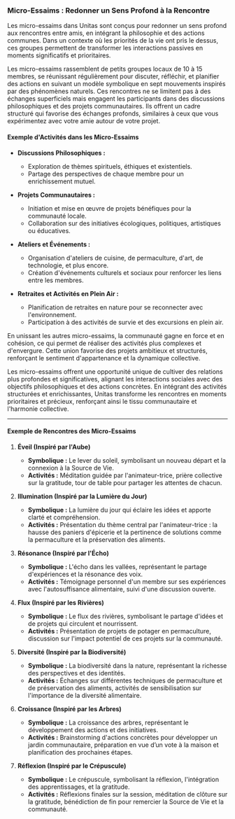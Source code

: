### Micro-Essaims : Redonner un Sens Profond à la Rencontre

Les micro-essaims dans Unitas sont conçus pour redonner un sens profond aux rencontres entre amis, en intégrant la philosophie et des actions communes. Dans un contexte où les priorités de la vie ont pris le dessus, ces groupes permettent de transformer les interactions passives en moments significatifs et prioritaires.

Les micro-essaims rassemblent de petits groupes locaux de 10 à 15 membres, se réunissant régulièrement pour discuter, réfléchir, et planifier des actions en suivant un modèle symbolique en sept mouvements inspirés par des phénomènes naturels. Ces rencontres ne se limitent pas à des échanges superficiels mais engagent les participants dans des discussions philosophiques et des projets communautaires. Ils offrent un cadre structuré qui favorise des échanges profonds, similaires à ceux que vous expérimentez avec votre amie autour de votre projet.

#### Exemple d'Activités dans les Micro-Essaims

- **Discussions Philosophiques :**
  - Exploration de thèmes spirituels, éthiques et existentiels.
  - Partage des perspectives de chaque membre pour un enrichissement mutuel.

- **Projets Communautaires :**
  - Initiation et mise en œuvre de projets bénéfiques pour la communauté locale.
  - Collaboration sur des initiatives écologiques, politiques, artistiques ou éducatives.

- **Ateliers et Événements :**
  - Organisation d'ateliers de cuisine, de permaculture, d'art, de technologie, et plus encore.
  - Création d'événements culturels et sociaux pour renforcer les liens entre les membres.

- **Retraites et Activités en Plein Air :**
  - Planification de retraites en nature pour se reconnecter avec l'environnement.
  - Participation à des activités de survie et des excursions en plein air.

En unissant les autres micro-essaims, la communauté gagne en force et en cohésion, ce qui permet de réaliser des activités plus complexes et d'envergure. Cette union favorise des projets ambitieux et structurés, renforçant le sentiment d'appartenance et la dynamique collective.

Les micro-essaims offrent une opportunité unique de cultiver des relations plus profondes et significatives, alignant les interactions sociales avec des objectifs philosophiques et des actions concrètes. En intégrant des activités structurées et enrichissantes, Unitas transforme les rencontres en moments prioritaires et précieux, renforçant ainsi le tissu communautaire et l'harmonie collective.

---

#### Exemple de Rencontres des Micro-Essaims

1. **Éveil (Inspiré par l'Aube)**
   - **Symbolique :** Le lever du soleil, symbolisant un nouveau départ et la connexion à la Source de Vie.
   - **Activités :** Méditation guidée par l'animateur-trice, prière collective sur la gratitude, tour de table pour partager les attentes de chacun.

2. **Illumination (Inspiré par la Lumière du Jour)**
   - **Symbolique :** La lumière du jour qui éclaire les idées et apporte clarté et compréhension.
   - **Activités :** Présentation du thème central par l'animateur-trice : la hausse des paniers d'épicerie et la pertinence de solutions comme la permaculture et la préservation des aliments.

3. **Résonance (Inspiré par l'Écho)**
   - **Symbolique :** L'écho dans les vallées, représentant le partage d'expériences et la résonance des voix.
   - **Activités :** Témoignage personnel d'un membre sur ses expériences avec l'autosuffisance alimentaire, suivi d'une discussion ouverte.

4. **Flux (Inspiré par les Rivières)**
   - **Symbolique :** Le flux des rivières, symbolisant le partage d'idées et de projets qui circulent et nourrissent.
   - **Activités :** Présentation de projets de potager en permaculture, discussion sur l'impact potentiel de ces projets sur la communauté.

5. **Diversité (Inspiré par la Biodiversité)**
   - **Symbolique :** La biodiversité dans la nature, représentant la richesse des perspectives et des identités.
   - **Activités :** Échanges sur différentes techniques de permaculture et de préservation des aliments, activités de sensibilisation sur l'importance de la diversité alimentaire.

6. **Croissance (Inspiré par les Arbres)**
   - **Symbolique :** La croissance des arbres, représentant le développement des actions et des initiatives.
   - **Activités :** Brainstorming d'actions concrètes pour développer un jardin communautaire, préparation en vue d’un vote à la maison et planification des prochaines étapes.

7. **Réflexion (Inspiré par le Crépuscule)**
   - **Symbolique :** Le crépuscule, symbolisant la réflexion, l'intégration des apprentissages, et la gratitude.
   - **Activités :** Réflexions finales sur la session, méditation de clôture sur la gratitude, bénédiction de fin pour remercier la Source de Vie et la communauté.
